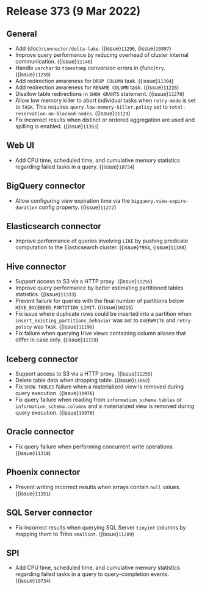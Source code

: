# Release 373 (9 Mar 2022)

## General

* Add {doc}`/connector/delta-lake`. ({issue}`11296`, {issue}`10897`)
* Improve query performance by reducing overhead of cluster internal
  communication. ({issue}`11146`)
* Handle `varchar` to `timestamp` conversion errors in {func}`try`. ({issue}`11259`)
* Add redirection awareness for `DROP COLUMN` task. ({issue}`11304`)
* Add redirection awareness for `RENAME COLUMN` task. ({issue}`11226`)
* Disallow table redirections in `SHOW GRANTS` statement. ({issue}`11270`)
* Allow low memory killer to abort individual tasks when `retry-mode` is set to
  `TASK`. This requires `query.low-memory-killer.policy` set to
  `total-reservation-on-blocked-nodes`. ({issue}`11129`)
* Fix incorrect results when distinct or ordered aggregation are used and
  spilling is enabled. ({issue}`11353`)

## Web UI

* Add CPU time, scheduled time, and cumulative memory statistics regarding
  failed tasks in a query. ({issue}`10754`)

## BigQuery connector

* Allow configuring view expiration time via the `bigquery.view-expire-duration`
  config property. ({issue}`11272`)

## Elasticsearch connector

* Improve performance of queries involving `LIKE` by pushing predicate
  computation to the Elasticsearch cluster. ({issue}`7994`, {issue}`11308`)

## Hive connector

* Support access to S3 via a HTTP proxy. ({issue}`11255`)
* Improve query performance by better estimating partitioned tables statistics. ({issue}`11333`)
* Prevent failure for queries with the final number of partitions
  below `HIVE_EXCEEDED_PARTITION_LIMIT`. ({issue}`10215`)
* Fix issue where duplicate rows could be inserted into a partition when
  `insert_existing_partitions_behavior` was set to `OVERWRITE` and
  `retry-policy` was `TASK`. ({issue}`11196`)
* Fix failure when querying Hive views containing column aliases that differ in
  case only. ({issue}`11159`)

## Iceberg connector

* Support access to S3 via a HTTP proxy. ({issue}`11255`)
* Delete table data when dropping table. ({issue}`11062`)
* Fix `SHOW TABLES` failure when a materialized view is removed during query
  execution. ({issue}`10976`)
* Fix query failure when reading from `information_schema.tables` or
  `information_schema.columns` and a materialized view is removed during
  query execution. ({issue}`10976`)

## Oracle connector

* Fix query failure when performing concurrent write operations. ({issue}`11318`)

## Phoenix connector

* Prevent writing incorrect results when arrays contain `null` values. ({issue}`11351`)

## SQL Server connector

* Fix incorrect results when querying SQL Server `tinyint` columns by mapping
  them to Trino `smallint`. ({issue}`11209`)

## SPI

* Add CPU time, scheduled time, and cumulative memory statistics regarding
  failed tasks in a query to query-completion events. ({issue}`10734`)

